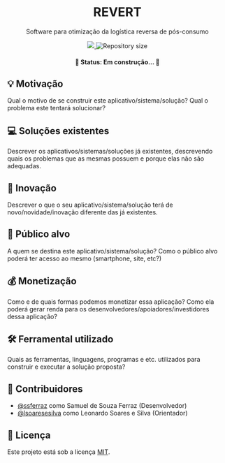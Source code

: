 <h1 align="center">REVERT</h1>
<p align="center">Software para otimização da logística reversa de pós-consumo</p>

<p align="center">  
  <a href="https://github.com/ssferraz/revert/blob/main/LICENSE">
    <img src="https://img.shields.io/github/license/ssferraz/revert">
  </a>
  <img alt="Repository size" src="https://img.shields.io/github/repo-size/ssferraz/revert"> 
</p>

<h4 align="center">🚧  Status: Em construção... 🚧</h4>

## 💡 Motivação
Qual o motivo de se construir este aplicativo/sistema/solução? Qual o problema
este tentará solucionar?

## 💻 Soluções existentes
Descrever os aplicativos/sistemas/soluções já existentes, descrevendo quais os
problemas que as mesmas possuem e porque elas não são adequadas.

## 🚀 Inovação
Descrever o que o seu aplicativo/sistema/solução terá de novo/novidade/inovação
diferente das já existentes.

## 🎯 Público alvo
A quem se destina este aplicativo/sistema/solução? Como o público alvo poderá
ter acesso ao mesmo (smartphone, site, etc?)

## 💰 Monetização
Como e de quais formas podemos monetizar essa aplicação? Como ela poderá gerar
renda para os desenvolvedores/apoiadores/investidores dessa aplicação?

## 🛠️ Ferramental utilizado
Quais as ferramentas, linguagens, programas e etc. utilizados para construir e
executar a solução proposta?

## 👷 Contribuidores

- [@ssferraz](https://github.com/ssferraz) como Samuel de Souza Ferraz (Desenvolvedor)
- [@lsoaresesilva](https://github.com/lsoaresesilva) como Leonardo Soares e Silva (Orientador)

## 📝 Licença </h2>

Este projeto está sob a licença [MIT](./LICENSE).
